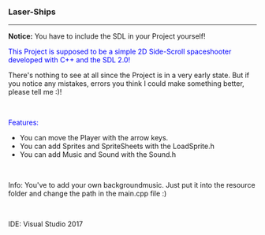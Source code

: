 <h3>Laser-Ships</h3>

***

<strong>Notice:</strong> You have to include the SDL in your Project yourself!

<p style="color: blue;">This Project is supposed to be a simple 2D Side-Scroll spaceshooter developed with C++ and the SDL 2.0!</p>
<p>There's nothing to see at all since the Project is in a very early state. But if you notice any mistakes, errors you think I could make something better, please tell me :)!</p>
<br>
<p style="color: blue;">Features: </p>
	<ul>
		<li>You can move the Player with the arrow keys.</li>
		<li>You can add Sprites and SpriteSheets with the LoadSprite.h</li>
		<li>You can add Music and Sound with the Sound.h</li>
	</ul>

<br>
<p> Info: You've to add your own backgroundmusic. Just put it into the resource folder and change the path in the main.cpp file :) </p>

<br>

<p>IDE: Visual Studio 2017</p>
